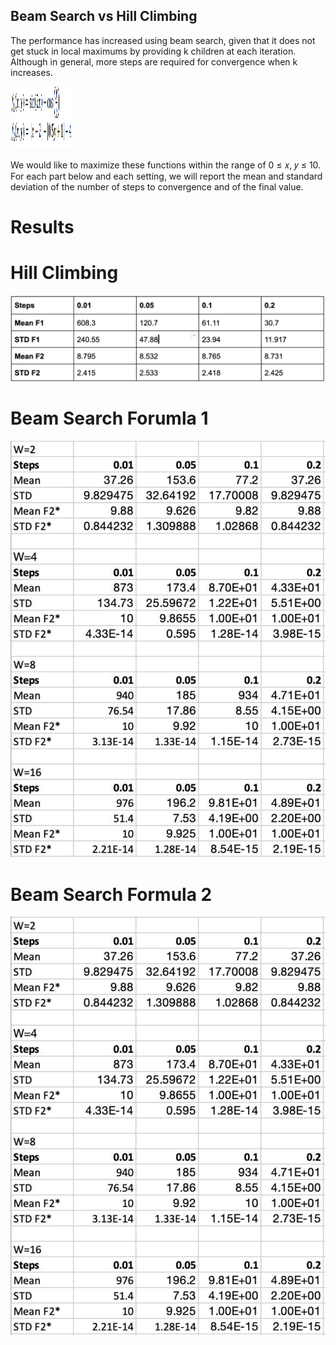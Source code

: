## Beam Search vs Hill Climbing
The performance has increased using beam search, given that it does not get stuck in local maximums by providing k children at each iteration. Although in general, more steps are required for convergence when k
increases. 

<img src="Formulas.png"  width="100" height="100"/>

We would like to maximize these functions within the range of 0 ≤ 𝑥, 𝑦 ≤ 10. For each part below and each setting, we will report the mean and standard deviation of the number of steps to convergence and of the final value.

# Results

# Hill Climbing
<img src="Hill Climbing.png"/>

# Beam Search Forumla 1
<img src="F2 Beam.png"/>

# Beam Search Formula 2
<img src="F1 Beam.png"/>
